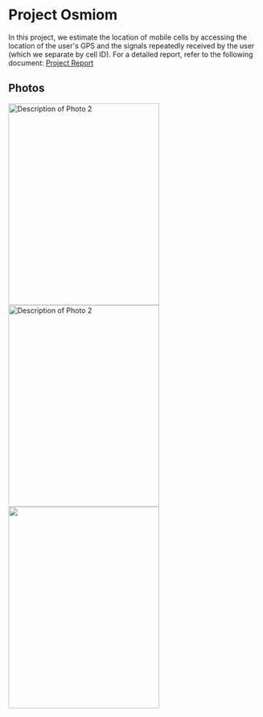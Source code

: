 # Project Osmiom

In this project, we estimate the location of mobile cells by accessing the location of the user's GPS and the signals repeatedly received by the user (which we separate by cell ID).
For a detailed report, refer to the following document:
[Project Report](https://github.com/jasminet2001/osmiom/blob/report/gozareshkar2%20(1).pdf)


## Photos

<img src="https://github.com/jasminet2001/osmiom/assets/16831241/b758b2c3-1379-40d4-b7d6-2f5a6b9a2ba7" alt="Description of Photo 2" width="300" height="400">
<img src="https://github.com/jasminet2001/osmiom/assets/16831241/7f1eefca-c5b7-4b9d-b2c2-84724c1bb64c" alt="Description of Photo 2" width="300" height="400">
<img src="https://github.com/jasminet2001/osmiom/assets/16831241/5feef845-aa34-47ba-9590-648970d670c2" width="300" height="400">


